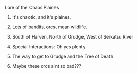 Lore of the Chaos Plaines



1. It's chaotic, and it's plaines.



2. Lots of bandits, orcs, mean wildlife.



3. South of Harven, North of Grudge, West of Seikatsu River



4. Special Interactions: Oh yes plenty.



5. The way to get to Grudge and the Tree of Death



6. Maybe these orcs aint so bad???

